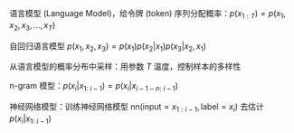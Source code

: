 语言模型 (Language Model)，给令牌 (token) 序列分配概率：$p(x_{1:T}) = p(x_1, x_2, x_3, ..., x_T)$

自回归语言模型 $p(x_1, x_2, x_3) = p(x_1)p(x_2| x_1) p(x_3| x_2, x_1)$

从语言模型的概率分布中采样：用参数 $T$ 温度，控制样本的多样性

n-gram 模型：$p(x_i|x_{1: \ i-1}) = p(x_i|x_{i-1-n: \ i-1})$

神经网络模型：训练神经网络模型 $\text{nn}(\text{input}=x_{1:i-1}, \text{label}=x_{i})$ 去估计 $p(x_i|x_{1: \ i-1})$